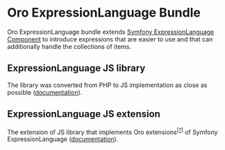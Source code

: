 # Oro ExpressionLanguage Bundle

Oro ExpressionLanguage bundle extends [Symfony ExpressionLanguage Component](https://symfony.com/doc/current/components/expression_language/introduction.html) to introduce expressions that are easier to use and that can additionally handle the collections of items.

## ExpressionLanguage JS library
The library was converted from PHP to JS implementation as close as possible ([documentation](Resources/doc/js/expression-language.md)).

## ExpressionLanguage JS extension
The extension of JS library that implements Oro extensions<sup>[[?](../../Component/ExpressionLanguage/README.md)]</sup> of Symfony ExpressionLanguage ([documentation](Resources/doc/js/expression-language-extension.md)).
